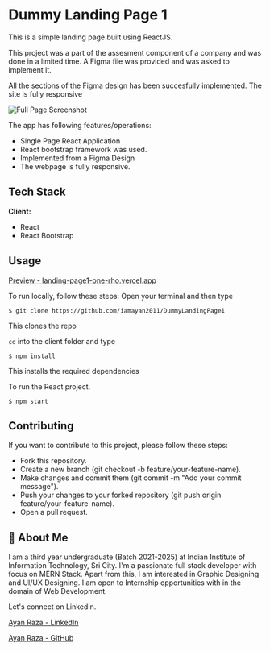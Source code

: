 
# Dummy Landing Page 1

This is a simple landing page built using ReactJS.  

This project was a part of the assesment component of a company and was done in a limited time. A Figma file was provided and was asked to implement it.

All the sections of the Figma design has been succesfully implemented. The site is fully responsive

![Full Page Screenshot](https://github.com/iamayan2011/DummyLandingPage1/blob/main/screenshots/ss1.png)




The app has following features/operations:

* Single Page React Application
* React bootstrap framework was used.
* Implemented from a Figma Design
* The webpage is fully responsive.




## Tech Stack

**Client:** 
* React
* React Bootstrap



## Usage
[Preview - landing-page1-one-rho.vercel.app](https://landing-page1-one-rho.vercel.app/)

To run locally, follow these steps:
Open your terminal and then type
```
$ git clone https://github.com/iamayan2011/DummyLandingPage1
```

This clones the repo

`cd` into the client folder and type
```
$ npm install
```
This installs the required dependencies

To run the React project.
```
$ npm start
```


## Contributing

If you want to contribute to this project, please follow these steps:

* Fork this repository.
* Create a new branch (git checkout -b feature/your-feature-name).
* Make changes and commit them (git commit -m "Add your commit message").
* Push your changes to your forked repository (git push origin feature/your-feature-name).
* Open a pull request.



## 🚀 About Me
I am a third year undergraduate (Batch 2021-2025) at Indian Institute of Information Technology, Sri City. 
I'm a passionate full stack developer with focus on MERN Stack.
Apart from this, I am interested in Graphic Designing and UI/UX Designing. I am open to Internship opportunities with in the domain of Web Development.

Let's connect on LinkedIn.

[Ayan Raza - LinkedIn](https://www.linkedin.com/in/iamayan2011/)

[Ayan Raza - GitHub](https://github.com/iamayan2011)




